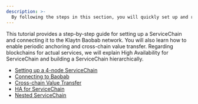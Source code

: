 ```yaml
---
description: >-
  By following the steps in this section, you will quickly set up and run a ServiceChain, an independent blockchain connected to the Klaytn testnet.
---
```


This tutorial provides a step-by-step guide for setting up a ServiceChain and connecting it to the Klaytn Baobab network.
You will also learn how to enable periodic anchoring and cross-chain value transfer.
Regarding blockchains for actual services, we will explain High Availability for ServiceChain and building a ServiceChain hierarchically.

- [Setting up a 4-node ServiceChain](./4nodes-setup-guide.md)
- [Connecting to Baobab](./en-scn-connection.md)
- [Cross-chain Value Transfer](./value-transfer.md)
- [HA for ServiceChain](./ha-for-sc.md)
- [Nested ServiceChain](./nested-sc.md)